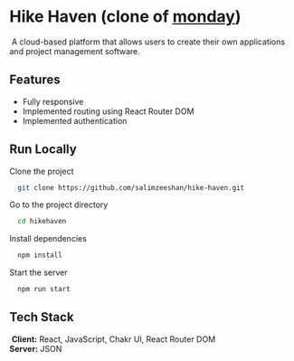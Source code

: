 # Hike Haven (clone of [monday](https://www.ssense.com/en-in))
​
A cloud-based platform that allows
users to create their own applications and project
management software.
​
​
## Features
- Fully responsive
- Implemented routing using React Router DOM
- Implemented authentication
​
​
## Run Locally

Clone the project

```bash
  git clone https://github.com/salimzeeshan/hike-haven.git
```

Go to the project directory

```bash
  cd hikehaven
```

Install dependencies

```bash
  npm install
```

Start the server

```bash
  npm run start
```

## Tech Stack
​
**Client:** React, JavaScript, Chakr UI, React Router DOM
<br>
**Server:** JSON
